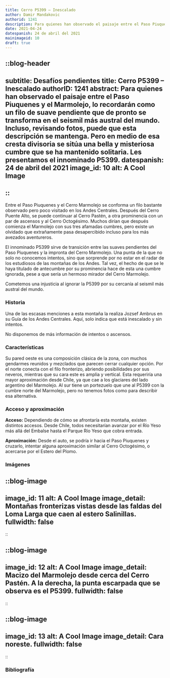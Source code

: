 ```yaml
---
title: Cerro P5399 – Inescalado
author: Damir Mandakovic
authorid: 1241
description: Para quienes han observado el paisaje entre el Paso Piuquenes y el Marmolejo, lo recordarán como un filo de suave pendiente que de pronto se transforma en el seismil más austral del mundo. Incluso, revisando fotos, puede que esta descripción se mantenga. Pero en medio de esa cresta divisoria se sitúa una bella y misteriosa cumbre que se ha mantenido solitaria. Les presentamos el innominado P5399.
date: 2021-04-24
datespanish: 24 de abril del 2021
mainimageid: 10
draft: true
---
```

::blog-header
---
subtitle: Desafíos pendientes
title: Cerro P5399 – Inescalado
authorID: 1241
abstract: Para quienes han observado el paisaje entre el Paso Piuquenes y el Marmolejo, lo recordarán como un filo de suave pendiente que de pronto se transforma en el seismil más austral del mundo. Incluso, revisando fotos, puede que esta descripción se mantenga. Pero en medio de esa cresta divisoria se sitúa una bella y misteriosa cumbre que se ha mantenido solitaria. Les presentamos el innominado P5399.
datespanish: 24 de abril del 2021
image_id: 10
alt: A Cool Image
---
::
---
Entre el Paso Piuquenes y el Cerro Marmolejo se conforma un filo bastante observado pero poco visitado en los Andes Centrales. Después del Cerro Puente Alto, se puede continuar al Cerro Pastén, a otra prominencia con un par de ascensos y al Cerro Octogésimo. Muchos dirían que después comienza el Marmolejo con sus tres afamadas cumbres, pero existe un olvidado que extrañamente pasa desapercibido incluso para los más avezados aventureros.

El innominado P5399 sirve de transición entre las suaves pendientes del Paso Piuquenes y la impronta del Cerro Marmolejo. Una punta de la que no solo no conocemos intentos, sino que sorprende por no estar en el radar de los estudiosos de las montañas de los Andes. Tal vez, el hecho de que se le haya titulado de antecumbre por su prominencia hace de esta una cumbre ignorada, pese a que sería un hermoso mirador del Cerro Marmolejo.

Cometemos una injusticia al ignorar la P5399 por su cercanía al seismil más austral del mundo.

### Historia

Una de las escasas menciones a esta montaña la realiza Jozsef Ambrus en su Guía de los Andes Centrales. Aquí, solo indica que está inescalado y sin intentos.

No disponemos de más información de intentos o ascensos.

### Características

Su pared oeste es una composición clásica de la zona, con muchos gendarmes reunidos y mezclados que parecen cerrar cualquier opción. Por el norte conecta con el filo fronterizo, abriendo posibilidades por sus neveros, mientras que su cara este es amplia y vertical. Esta requeriría una mayor aproximación desde Chile, ya que cae a los glaciares del lado argentino del Marmolejo. Al sur tiene un portezuelo que une al P5399 con la cumbre norte del Marmolejo, pero no tenemos fotos como para describir esa alternativa.

### Acceso y aproximación

**Acceso:** Dependiendo de cómo se afrontaría esta montaña, existen distintos accesos. Desde Chile, todos necesitarían avanzar por el Río Yeso más allá del Embalse hasta el Parque Río Yeso que cobra entrada.

**Aproximación:** Desde el auto, se podría ir hacia el Paso Piuquenes y cruzarlo, intentar alguna aproximación similar al Cerro Octogésimo, o acercarse por el Estero del Plomo.

### Imágenes
::blog-image
---
image_id: 11
alt: A Cool Image
image_detail: Montañas fronterizas vistas desde las faldas del Loma Larga que caen al estero Salinillas.
fullwidth: false
---
::

::blog-image
---
image_id: 12
alt: A Cool Image
image_detail: Macizo del Marmolejo desde cerca del Cerro Pastén. A la derecha, la punta escarpada que se observa es el P5399. 
fullwidth: false
---
::

::blog-image
---
image_id: 13
alt: A Cool Image
image_detail: Cara noreste.
fullwidth: false
---
::

### Bibliografía

